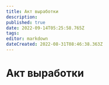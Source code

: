 ```yaml
---
title: Акт выработки
description: 
published: true
date: 2022-09-14T05:25:58.765Z
tags: 
editor: markdown
dateCreated: 2022-08-31T08:46:38.363Z
---
```


# Акт выработки

